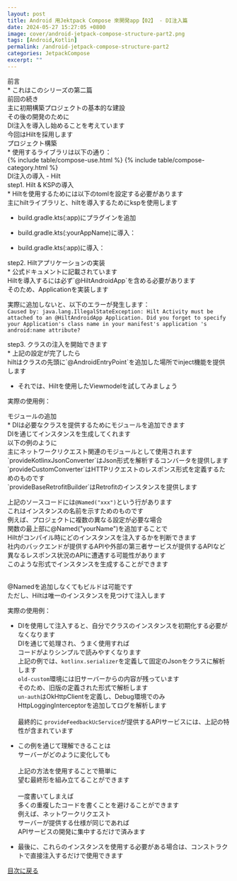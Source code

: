 ```yaml
---
layout: post
title: Android 用Jektpack Compose 來開発app【02】 - DI注入篇
date: 2024-05-27 15:27:05 +0800
image: cover/android-jetpack-compose-structure-part2.png
tags: [Android,Kotlin]
permalink: /android-jetpack-compose-structure-part2
categories: JetpackCompose
excerpt: ""
---
```


<div class="c-border-content-title-4">前言</div>
* これはこのシリーズの第二篇<br>
前回の続き<br>
主に初期構築プロジェクトの基本的な建設<br>
その後の開発のために<br>
DI注入を導入し始めることを考えています<br>
今回はHiltを採用します<br>

<div class="c-border-content-title-1">プロジェクト構築</div>
* 使用するライブラリは以下の通り：
<div id="category">
    {% include table/compose-use.html %}
    {% include table/compose-category.html %}
</div>

<div class="c-border-content-title-4">DI注入の導入 - Hilt</div>
<div class="c-border-content-title-1">step1. Hilt & KSPの導入</div>
* Hiltを使用するためには以下のtomlを設定する必要があります<br>
主にhiltライブラリと、hiltを導入するためにkspを使用します<br>
<script src="https://gist.github.com/waitzShigoto/a529e6aef2c4cb054a593689b86ab962.js"></script>

* build.gradle.kts(:app)にプラグインを追加
<script src="https://gist.github.com/waitzShigoto/ca4d1179d072db1f781831ce3ae367a6.js"></script>

* build.gradle.kts(:yourAppName)に導入：
<script src="https://gist.github.com/waitzShigoto/0cecaed97e600ccd7069722e2cc62c42.js"></script>

* build.gradle.kts(:app)に導入：
<script src="https://gist.github.com/waitzShigoto/a40eb48d1b2a7f6e4e59041fa4cff3b5.js"></script>

<div class="c-border-content-title-1">step2. Hiltアプリケーションの実装</div>
* 公式ドキュメントに記載されています<br>
Hiltを導入するには必ず`@HiltAndroidApp`を含める必要があります<br>
そのため、Applicationを実装します<br>
<script src="https://gist.github.com/waitzShigoto/648bd2e1d642c5ea108af87e7700a7de.js"></script>

実際に追加しないと、以下のエラーが発生します：<br>
`Caused by: java.lang.IllegalStateException: Hilt Activity must be attached to an @HiltAndroidApp Application. Did you forget to specify your Application's class name in your manifest's application 's android:name attribute?`

<div class="c-border-content-title-1">step3. クラスの注入を開始できます</div>
* 上記の設定が完了したら<br>
hiltはクラスの先頭に`@AndroidEntryPoint`を追加した場所でinject機能を提供します<br>

* それでは、Hiltを使用したViewmodelを試してみましょう
<script src="https://gist.github.com/waitzShigoto/c76e7ce4bc7743832372ae66ae651f03.js"></script>

実際の使用例：
<script src="https://gist.github.com/waitzShigoto/412d3db62610456139c5231632f5d2dd.js"></script>

<div class="c-border-content-title-1">モジュールの追加</div>
* DIは必要なクラスを提供するためにモジュールを追加できます<br>
DIを通じてインスタンスを生成してくれます<br>
以下の例のように<br>
主にネットワークリクエスト関連のモジュールとして使用されます<br>
`provideKotlinxJsonConverter`はJson形式を解析するコンバータを提供します<br>
`provideCustomConverter`はHTTPリクエストのレスポンス形式を定義するためのものです<br>
`provideBaseRetrofitBuilder`はRetrofitのインスタンスを提供します<br>
<script src="https://gist.github.com/waitzShigoto/1127653dde42bc2bca111e274a7ba521.js"></script>

上記のソースコードには`@Named("xxx")`という行があります<br>
これはインスタンスの名前を示すためのものです<br>
例えば、プロジェクトに複数の異なる設定が必要な場合<br>
関数の最上部に@Named("yourName")を追加することで<br>
Hiltがコンパイル時にどのインスタンスを注入するかを判断できます<br>
社内のバックエンドが提供するAPIや外部の第三者サービスが提供するAPIなど<br>
異なるレスポンス状況のAPIに遭遇する可能性があります<br>
このような形式でインスタンスを生成することができます<br> <br>

@Namedを追加しなくてもビルドは可能です<br>
ただし、Hiltは唯一のインスタンスを見つけて注入します<br>

実際の使用例：<br>
<script src="https://gist.github.com/waitzShigoto/a1b8b91295e8016cabc733463f6db0c9.js"></script>
* DIを使用して注入すると、自分でクラスのインスタンスを初期化する必要がなくなります<br>
DIを通じて処理され、うまく使用すれば<br>
コードがよりシンプルで読みやすくなります<br>
上記の例では、`kotlinx.serializer`を定義して固定のJsonをクラスに解析します<br>
`old-custom`環境には旧サーバーからの内容が残っています<br> 
そのため、旧版の定義された形式で解析します<br>
`un-auth`はOkHttpClientを定義し、Debug環境でのみHttpLoggingInterceptorを追加してログを解析します<br> <br>
最終的に `provideFeedbackUcService`が提供するAPIサービスには、上記の特性が含まれています<br>

* この例を通じて理解できることは<br>
サーバーがどのように変化しても <br><br>
上記の方法を使用することで簡単に<br>
望む最終形を組み立てることができます<br><br>
一度書いてしまえば<br>
多くの重複したコードを書くことを避けることができます<br>
例えば、ネットワークリクエスト<br>
サーバーが提供する仕様が同じであれば<br>
APIサービスの開発に集中するだけで済みます
<script src="https://gist.github.com/waitzShigoto/9fa177e6b7043a59f5d3841ee11fe2a4.js"></script>

* 最後に、これらのインスタンスを使用する必要がある場合は、コンストラクトで直接注入するだけで使用できます
<script src="https://gist.github.com/waitzShigoto/dae78780c5be26f1cba9b780f0c9f23c.js"></script>

<a class="link" href="#category" data-scroll>目次に戻る</a>
